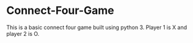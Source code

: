 # Connect-Four-Game
This is a basic connect four game built using python 3.
Player 1 is X and player 2 is O.
